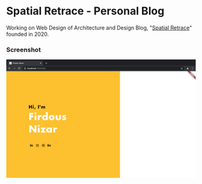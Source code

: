 # Spatial Retrace - Personal Blog
Working on Web Design of Architecture and Design Blog, "[Spatial Retrace](https://spatialretrace.github.io/sr-website/)" founded in 2020.

### Screenshot

![my_landing_page](screenshots/01_landing.png)
